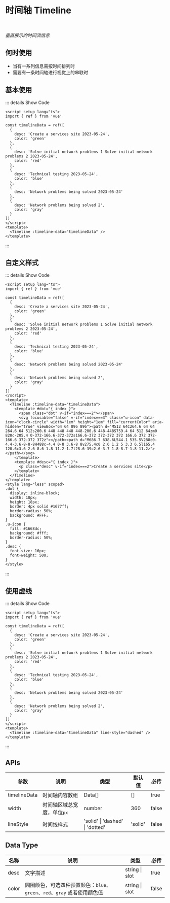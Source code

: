 # 时间轴 Timeline<BackTop />

<br/>

*垂直展示的时间流信息*

## 何时使用

- 当有一系列信息需按时间排列时
- 需要有一条时间轴进行视觉上的串联时

<script setup lang="ts">
import { ref } from 'vue'

const timelineData = ref([
  {
    desc: 'Create a services site 2023-05-24',
    color: 'green'
  },
  {
    desc: 'Solve initial network problems 1 Solve initial network problems 2 2023-05-24',
    color: 'red'
  },
  {
    desc: 'Technical testing 2023-05-24',
    color: 'blue'
  },
  {
    desc: 'Network problems being solved 2023-05-24'
  },
  {
    desc: 'Network problems being solved 2',
    color: 'gray'
  }
])
</script>

## 基本使用

<Timeline :timeline-data="timelineData" />

::: details Show Code

```vue
<script setup lang="ts">
import { ref } from 'vue'

const timelineData = ref([
  {
    desc: 'Create a services site 2023-05-24',
    color: 'green'
  },
  {
    desc: 'Solve initial network problems 1 Solve initial network problems 2 2023-05-24',
    color: 'red'
  },
  {
    desc: 'Technical testing 2023-05-24',
    color: 'blue'
  },
  {
    desc: 'Network problems being solved 2023-05-24'
  },
  {
    desc: 'Network problems being solved 2',
    color: 'gray'
  }
])
</script>
<template>
  <Timeline :timeline-data="timelineData" />
</template>
```

:::

## 自定义样式

<Timeline :timeline-data="timelineData">
  <template #dot="{ index }">
    <span class="dot" v-if="index===2"></span>
    <svg focusable="false" v-if="index===3" class="u-icon" data-icon="clock-circle" width="1em" height="1em" fill="currentColor" aria-hidden="true" viewBox="64 64 896 896"><path d="M512 64C264.6 64 64 264.6 64 512s200.6 448 448 448 448-200.6 448-448S759.4 64 512 64zm0 820c-205.4 0-372-166.6-372-372s166.6-372 372-372 372 166.6 372 372-166.6 372-372 372z"></path><path d="M686.7 638.6L544.1 535.5V288c0-4.4-3.6-8-8-8H488c-4.4 0-8 3.6-8 8v275.4c0 2.6 1.2 5 3.3 6.5l165.4 120.6c3.6 2.6 8.6 1.8 11.2-1.7l28.6-39c2.6-3.7 1.8-8.7-1.8-11.2z"></path></svg>
  </template>
  <template #desc="{ index }">
    <p class="desc" v-if="index===2">Create a services site</p>
  </template>
</Timeline>

<style lang="less" scoped>
.dot {
  display: inline-block;
  width: 18px;
  height: 18px;
  border: 4px solid #1677ff;
  border-radius: 50%;
  background: #FFF;
}
.u-icon {
  fill: #1668dc;
  background: #fff;
  border-radius: 50%;
}
.desc {
  font-size: 16px;
  font-weight: 500;
}
</style>

::: details Show Code

```vue
<script setup lang="ts">
import { ref } from 'vue'

const timelineData = ref([
  {
    desc: 'Create a services site 2023-05-24',
    color: 'green'
  },
  {
    desc: 'Solve initial network problems 1 Solve initial network problems 2 2023-05-24',
    color: 'red'
  },
  {
    desc: 'Technical testing 2023-05-24',
    color: 'blue'
  },
  {
    desc: 'Network problems being solved 2023-05-24'
  },
  {
    desc: 'Network problems being solved 2',
    color: 'gray'
  }
])
</script>
<template>
  <Timeline :timeline-data="timelineData">
    <template #dot="{ index }">
      <span class="dot" v-if="index===2"></span>
      <svg focusable="false" v-if="index===3" class="u-icon" data-icon="clock-circle" width="1em" height="1em" fill="currentColor" aria-hidden="true" viewBox="64 64 896 896"><path d="M512 64C264.6 64 64 264.6 64 512s200.6 448 448 448 448-200.6 448-448S759.4 64 512 64zm0 820c-205.4 0-372-166.6-372-372s166.6-372 372-372 372 166.6 372 372-166.6 372-372 372z"></path><path d="M686.7 638.6L544.1 535.5V288c0-4.4-3.6-8-8-8H488c-4.4 0-8 3.6-8 8v275.4c0 2.6 1.2 5 3.3 6.5l165.4 120.6c3.6 2.6 8.6 1.8 11.2-1.7l28.6-39c2.6-3.7 1.8-8.7-1.8-11.2z"></path></svg>
    </template>
    <template #desc="{ index }">
      <p class="desc" v-if="index===2">Create a services site</p>
    </template>
  </Timeline>
</template>
<style lang="less" scoped>
.dot {
  display: inline-block;
  width: 18px;
  height: 18px;
  border: 4px solid #1677ff;
  border-radius: 50%;
  background: #FFF;
}
.u-icon {
  fill: #1668dc;
  background: #fff;
  border-radius: 50%;
}
.desc {
  font-size: 16px;
  font-weight: 500;
}
</style>
```

:::

## 使用虚线

<Timeline :timeline-data="timelineData" line-style="dashed" />

::: details Show Code

```vue
<script setup lang="ts">
import { ref } from 'vue'

const timelineData = ref([
  {
    desc: 'Create a services site 2023-05-24',
    color: 'green'
  },
  {
    desc: 'Solve initial network problems 1 Solve initial network problems 2 2023-05-24',
    color: 'red'
  },
  {
    desc: 'Technical testing 2023-05-24',
    color: 'blue'
  },
  {
    desc: 'Network problems being solved 2023-05-24'
  },
  {
    desc: 'Network problems being solved 2',
    color: 'gray'
  }
])
</script>
<template>
  <Timeline :timeline-data="timelineData" line-style="dashed" />
</template>
```

:::

## APIs

参数 | 说明 | 类型 | 默认值 | 必传
-- | -- | -- | -- | --
timelineData | 时间轴内容数组 | Data[] | [] | true
width | 时间轴区域总宽度，单位`px` | number | 360 | false
lineStyle | 时间线样式 | 'solid' &#124; 'dashed' &#124; 'dotted' | 'solid' | false

## Data Type

名称 | 说明 | 类型 | 必传
-- | -- | -- | --
desc | 文字描述 | string &#124; slot | true
color | 圆圈颜色，可选四种预置颜色：`blue`、`green`、`red`、`gray` 或者使用颜色值 | string &#124; slot | false
